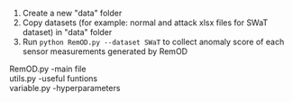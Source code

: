 1. Create a new "data" folder
2. Copy datasets (for example: normal and attack xlsx files for SWaT dataset) in "data" folder
3. Run `python RemOD.py --dataset SWaT` to collect anomaly score of each sensor measurements generated by RemOD 

RemOD.py -main file\
utils.py -useful funtions\
variable.py -hyperparameters 
